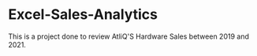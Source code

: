 # Excel-Sales-Analytics
This is a project done to review AtliQ'S Hardware Sales between 2019 and 2021.
